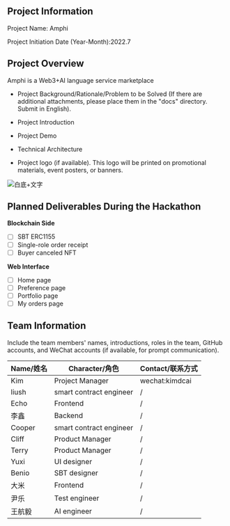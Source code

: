 ## Project Information 
Project Name: Amphi 

Project Initiation Date (Year-Month):2022.7 


## Project Overview

Amphi is a Web3+AI language service marketplace
- Project Background/Rationale/Problem to be Solved (If there are additional attachments, please place them in the "docs" directory. Submit in English).

- Project Introduction


- Project Demo

  
- Technical Architecture



- Project logo (if available). This logo will be printed on promotional materials, event posters, or banners.

![白底+文字](https://github.com/Amphi-lab/hackathon-2023-summer/assets/102245046/2109010b-4eb5-41bc-a177-2502edec5ada)


## Planned Deliverables During the Hackathon


**Blockchain Side**

- [ ] SBT ERC1155
- [ ] Single-role order receipt
- [ ] Buyer canceled NFT

**Web Interface**

- [ ] Home page
- [ ] Preference page 
- [ ] Portfolio page
- [ ] My orders page

## Team Information

Include the team members' names, introductions, roles in the team, GitHub accounts, and WeChat accounts (if available, for prompt communication).

| Name/姓名 | Character/角色 | Contact/联系方式 |
|-----|-----|-----|
| Kim | Project Manager | wechat:kimdcai |
| liush | smart contract engineer | / |
| Echo | Frontend | / |
| 李鑫 | Backend | / |
| Cooper | smart contract engineer | / |
| Cliff | Product Manager | / |
| Terry | Product Manager | / |
| Yuxi | UI designer | / |
| Benio | SBT designer | / |
| 大米 | Frontend | / |
| 尹乐 | Test engineer | / |
| 王航毅 | AI engineer | / |



